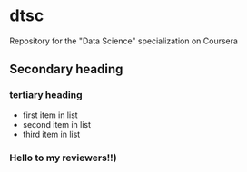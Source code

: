 # dtsc
Repository for the "Data Science" specialization on Coursera 
## Secondary heading
### tertiary heading

* first item in list
* second item in list
* third item in list

### Hello to my reviewers!!)